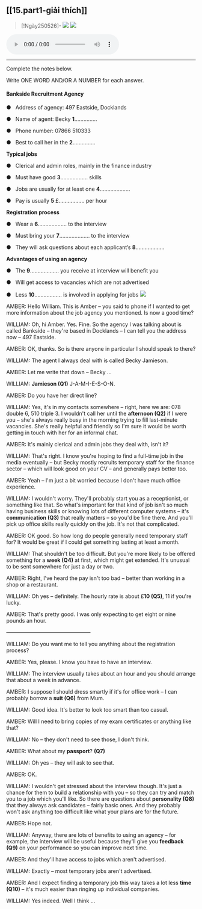 
## [[15.part1-giải thích]]

> [!Ngày250526]-
> ![](https://res.cloudinary.com/dqfpwqvpe/image/upload/v1748235681/m2btc9l4bkrhbfeuxbfx.png)
![](https://res.cloudinary.com/dqfpwqvpe/image/upload/v1748235685/wjfu04ykned1vvsz9cpw.png)


<audio src="https://res.cloudinary.com/dqfpwqvpe/video/upload/v1748238810/oocn6bozt6bkei2tjvlk.m4a" controls></audio>

---
Complete the notes below.

Write ONE WORD AND/OR A NUMBER for each answer.

#### **Bankside Recruitment Agency**

●   Address of agency: 497 Eastside, Docklands

●   Name of agent: Becky **1**……………

●   Phone number: 07866 510333

●   Best to call her in the **2**……………

**Typical jobs**

●   Clerical and admin roles, mainly in the finance industry

●   Must have good **3**……………… skills

●   Jobs are usually for at least one **4**………………..

●   Pay is usually **5** £…………….. per hour

**Registration process**

●   Wear a **6**………………. to the interview

●   Must bring your **7**……………….. to the interview

●   They will ask questions about each applicant’s **8**……………….

**Advantages of using an agency**

●   The **9**………………. you receive at interview will benefit you

●   Will get access to vacancies which are not advertised

●   Less **10**……………… is involved in applying for jobs
![](https://res.cloudinary.com/dqfpwqvpe/image/upload/v1748240465/poomirowotgytpuxp3bl.png)

AMBER: Hello William. This is Amber – you said to phone if I wanted to get more information about the job agency you mentioned. Is now a good time?

WILLIAM: Oh, hi Amber. Yes. Fine. So the agency I was talking about is called Bankside – they're based in Docklands – I can tell you the address now – 497 Eastside.

AMBER: OK, thanks. So is there anyone in particular I should speak to there?

WILLIAM: The agent I always deal with is called Becky Jamieson.

AMBER: Let me write that down – Becky …

WILLIAM: **Jamieson (Q1)** J-A-M-I-E-S-O-N.

AMBER: Do you have her direct line?

WILLIAM: Yes, it's in my contacts somewhere – right, here we are: 078 double 6, 510 triple 3. I wouldn't call her until the **afternoon (Q2)** if I were you – she's always really busy in the morning trying to fill last-minute vacancies. She's really helpful and friendly so I'm sure it would be worth getting in touch with her for an informal chat.

AMBER: It's mainly clerical and admin jobs they deal with, isn't it?

WILLIAM: That's right. I know you're hoping to find a full-time job in the media eventually – but Becky mostly recruits temporary staff for the finance sector – which will look good on your CV – and generally pays better too.

AMBER: Yeah – I'm just a bit worried because I don't have much office experience.

WILLIAM: I wouldn't worry. They'll probably start you as a receptionist, or something like that. So what's important for that kind of job isn't so much having business skills or knowing lots of different computer systems – it's **communication (Q3)** that really matters – so you'd be fine there. And you'll pick up office skills really quickly on the job. It's not that complicated.

AMBER: OK good. So how long do people generally need temporary staff for? It would be great if I could get something lasting at least a month.

WILLIAM: That shouldn't be too difficult. But you're more likely to be offered something for a **week (Q4)** at first, which might get extended. It's unusual to be sent somewhere for just a day or two.

AMBER: Right, I've heard the pay isn't too bad – better than working in a shop or a restaurant.

WILLIAM: Oh yes – definitely. The hourly rate is about £**10 (Q5)**, 11 if you're lucky.

AMBER: That's pretty good. I was only expecting to get eight or nine pounds an hour.

————————————————

WILLIAM: Do you want me to tell you anything about the registration process?

AMBER: Yes, please. I know you have to have an interview.

WILLIAM: The interview usually takes about an hour and you should arrange that about a week in advance.

AMBER: I suppose I should dress smartly if it's for office work – I can probably borrow a **suit (Q6)** from Mum.

WILLIAM: Good idea. It's better to look too smart than too casual.

AMBER: Will I need to bring copies of my exam certificates or anything like that?

WILLIAM: No – they don't need to see those, I don't think.

AMBER: What about my **passport**? **(Q7)**

WILLIAM: Oh yes – they will ask to see that.

AMBER: OK.

WILLIAM: I wouldn't get stressed about the interview though. It's just a chance for them to build a relationship with you – so they can try and match you to a job which you'll like. So there are questions about **personality (Q8)** that they always ask candidates – fairly basic ones. And they probably won't ask anything too difficult like what your plans are for the future.

AMBER: Hope not.

WILLIAM: Anyway, there are lots of benefits to using an agency – for example, the interview will be useful because they'll give you **feedback** **(Q9)** on your performance so you can improve next time.

AMBER: And they'll have access to jobs which aren't advertised.

WILLIAM: Exactly – most temporary jobs aren't advertised.

AMBER: And I expect finding a temporary job this way takes a lot less **time (Q10)** – it's much easier than ringing up individual companies.

WILLIAM: Yes indeed. Well I think …
